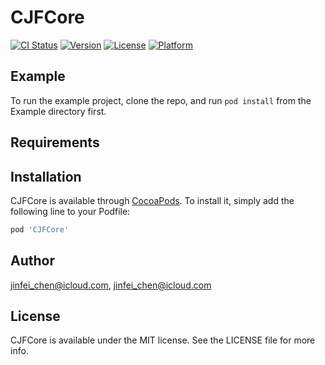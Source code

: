 # CJFCore

[![CI Status](https://img.shields.io/travis/jinfei_chen@icloud.com/CJFCore.svg?style=flat)](https://travis-ci.org/jinfei_chen@icloud.com/CJFCore)
[![Version](https://img.shields.io/cocoapods/v/CJFCore.svg?style=flat)](https://cocoapods.org/pods/CJFCore)
[![License](https://img.shields.io/cocoapods/l/CJFCore.svg?style=flat)](https://cocoapods.org/pods/CJFCore)
[![Platform](https://img.shields.io/cocoapods/p/CJFCore.svg?style=flat)](https://cocoapods.org/pods/CJFCore)

## Example

To run the example project, clone the repo, and run `pod install` from the Example directory first.

## Requirements

## Installation

CJFCore is available through [CocoaPods](https://cocoapods.org). To install
it, simply add the following line to your Podfile:

```ruby
pod 'CJFCore'
```

## Author

jinfei_chen@icloud.com, jinfei_chen@icloud.com

## License

CJFCore is available under the MIT license. See the LICENSE file for more info.
